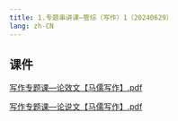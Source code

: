 ```yaml
---
title: 1.专题串讲课—管综（写作）1（20240629）
lang: zh-CN
---
```


## 课件
[写作专题课—论效文【马儒写作】.pdf](..%2F..%2Fpublic%2Fwrite%2F2.%E5%86%99%E4%BD%9C-%E6%AD%A3%E5%BC%8F%E8%AF%BE%2F1.%E4%B8%93%E9%A2%98%E4%B8%B2%E8%AE%B2%E8%AF%BE%E2%80%94%E7%AE%A1%E7%BB%BC%EF%BC%88%E5%86%99%E4%BD%9C%EF%BC%891%EF%BC%8820240629%EF%BC%89%2F%E5%86%99%E4%BD%9C%E4%B8%93%E9%A2%98%E8%AF%BE%E2%80%94%E8%AE%BA%E6%95%88%E6%96%87%E3%80%90%E9%A9%AC%E5%84%92%E5%86%99%E4%BD%9C%E3%80%91.pdf)

[写作专题课—论说文【马儒写作】.pdf](..%2F..%2Fpublic%2Fwrite%2F2.%E5%86%99%E4%BD%9C-%E6%AD%A3%E5%BC%8F%E8%AF%BE%2F1.%E4%B8%93%E9%A2%98%E4%B8%B2%E8%AE%B2%E8%AF%BE%E2%80%94%E7%AE%A1%E7%BB%BC%EF%BC%88%E5%86%99%E4%BD%9C%EF%BC%891%EF%BC%8820240629%EF%BC%89%2F%E5%86%99%E4%BD%9C%E4%B8%93%E9%A2%98%E8%AF%BE%E2%80%94%E8%AE%BA%E8%AF%B4%E6%96%87%E3%80%90%E9%A9%AC%E5%84%92%E5%86%99%E4%BD%9C%E3%80%91.pdf)




